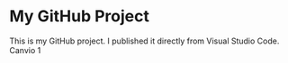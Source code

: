 # My GitHub Project

This is my GitHub project. I published it directly from Visual Studio Code.
Canvio 1
